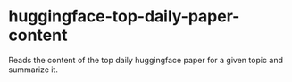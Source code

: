 # huggingface-top-daily-paper-content
Reads the content of the top daily huggingface paper for a given topic and summarize it.
